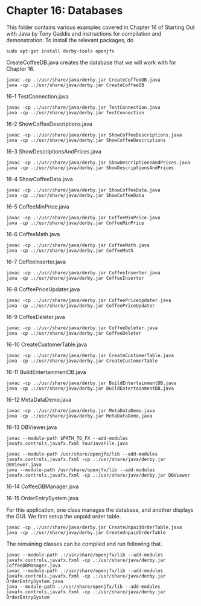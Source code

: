 # Chapter 16: Databases


This folder contains various examples covered in Chapter 16 of Starting Out with Java by Tony Gaddis and instructions for compilation and demonstration. To install 
the relevant packages, do 
```
sudo apt-get install derby-tools openjfx
```

CreateCoffeeDB.java creates the database that we will work 
with for Chapter 16.

```
javac -cp .:/usr/share/java/derby.jar CreateCoffeeDB.java
java -cp .:/usr/share/java/derby.jar CreateCoffeeDB
```

16-1 TestConnection.java 
```
javac -cp .:/usr/share/java/derby.jar TestConnection.java
java -cp .:/usr/share/java/derby.jar TestConnection
```
16-2 ShowCoffeeDescriptions.java
```
javac -cp .:/usr/share/java/derby.jar ShowCoffeeDescriptions.java
java -cp .:/usr/share/java/derby.jar ShowCoffeeDescriptions
```
16-3 ShowDescriptionsAndPrices.java
```
javac -cp .:/usr/share/java/derby.jar ShowDescriptionsAndPrices.java
java -cp .:/usr/share/java/derby.jar ShowDescriptionsAndPrices
```
16-4 ShowCoffeeData.java
```
javac -cp .:/usr/share/java/derby.jar ShowCoffeeData.java
java -cp .:/usr/share/java/derby.jar ShowCoffeeData
```
16-5 CoffeeMinPrice.java
```
javac -cp .:/usr/share/java/derby.jar CoffeeMinPrice.java
java -cp .:/usr/share/java/derby.jar CoffeeMinPrice
```
16-6 CoffeeMath.java
```
javac -cp .:/usr/share/java/derby.jar CoffeeMath.java
java -cp .:/usr/share/java/derby.jar CoffeeMath
```
16-7 CoffeeInserter.java
```
javac -cp .:/usr/share/java/derby.jar CoffeeInserter.java
java -cp .:/usr/share/java/derby.jar CoffeeInserter
```

16-8 CoffeePriceUpdater.java
```
javac -cp .:/usr/share/java/derby.jar CoffeePriceUpdater.java
java -cp .:/usr/share/java/derby.jar CoffeePriceUpdater
```
16-9 CoffeeDeleter.java
```
javac -cp .:/usr/share/java/derby.jar CoffeeDeleter.java
java -cp .:/usr/share/java/derby.jar CoffeeDeleter
```
16-10 CreateCustomerTable.java
```
javac -cp .:/usr/share/java/derby.jar CreateCustomerTable.java
java -cp .:/usr/share/java/derby.jar CreateCustomerTable
```
16-11 BuildEntertainmentDB.java
```
javac -cp .:/usr/share/java/derby.jar BuildEntertainmentDB.java
java -cp .:/usr/share/java/derby.jar BuildEntertainmentDB.java
```
16-12 MetaDataDemo.java
```
javac -cp .:/usr/share/java/derby.jar MetaDataDemo.java
java -cp .:/usr/share/java/derby.jar MetaDataDemo.java
```
16-13 DBViewer.java
```
javac --module-path $PATH_TO_FX --add-modules javafx.controls,javafx.fxml YourJavaFile.java

javac --module-path /usr/share/openjfx/lib --add-modules javafx.controls,javafx.fxml -cp .:/usr/share/java/derby.jar DBViewer.java
java --module-path /usr/share/openjfx/lib --add-modules javafx.controls,javafx.fxml -cp .:/usr/share/java/derby.jar DBViewer
```

16-14 CoffeeDBManager.java

16-15 OrderEntrySystem.java

For this application, one class manages the database, and another 
displays the GUI. We first setup the unpaid order table.
```
javac -cp .:/usr/share/java/derby.jar CreateUnpaidOrderTable.java
java -cp .:/usr/share/java/derby.jar CreateUnpaidOrderTable
```

The remaining classes can be compiled and run following that.
```
javac --module-path .:/usr/share/openjfx/lib --add-modules javafx.controls,javafx.fxml -cp .:/usr/share/java/derby.jar CoffeeDBManager.java
javac --module-path .:/usr/share/openjfx/lib --add-modules javafx.controls,javafx.fxml -cp .:/usr/share/java/derby.jar OrderEntrySystem.java
java --module-path .:/usr/share/openjfx/lib --add-modules javafx.controls,javafx.fxml -cp .:/usr/share/java/derby.jar OrderEntrySystem
```



